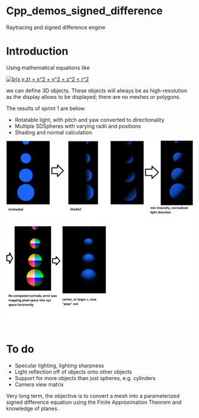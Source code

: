 # Cpp_demos_signed_difference
Raytracing and signed difference engine

# Introduction
Using mathematical equations like 

<a href="https://www.codecogs.com/eqnedit.php?latex=b(x,y,z)&space;=&space;x^2&space;&plus;&space;y^2&space;&plus;&space;z^2&space;<&space;r^2" target="_blank"><img src="https://latex.codecogs.com/gif.latex?b(x,y,z)&space;=&space;x^2&space;&plus;&space;y^2&space;&plus;&space;z^2&space;<&space;r^2" title="b(x,y,z) = x^2 + y^2 + z^2 < r^2" /></a>

we can define 3D objects. These objects will always be as high-resolution as the display allows to be displayed; there are no meshes or polygons.

The results of sprint 1 are below:
* Rotatable light, with pitch and yaw converted to directionality
* Multiple SDSpheres with varying radii and positions
* Shading and normal calculation

![Sprint 1](https://github.com/johnasharifi/Cpp_demos_signed_difference/blob/master/image_1_shading.png)

# To do

* Specular lighting, lighting sharpness
* Light reflection off of objects onto other objects
* Support for more objects than just spheres, e.g. cylinders
* Camera view matrix

Very long term, the objective is to convert a mesh into a parameterized signed difference equation using the Finite Approximation Theorem and knowledge of planes.
